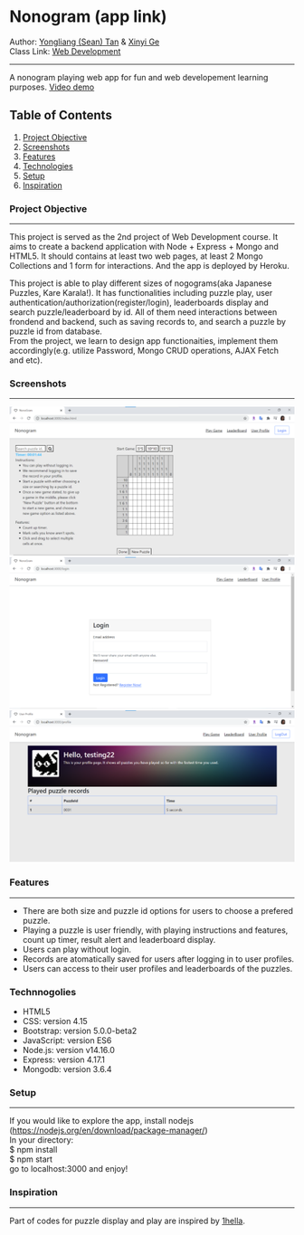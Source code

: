 # Nonogram (app link)
Author: [Yongliang (Sean) Tan](https://seantanty.github.io/CS-5610-project1/index.html) & [Xinyi Ge](https://xinyijackiege.github.io/)\
Class Link: [Web Development](https://johnguerra.co/classes/webDevelopment_spring_2021/)
***
A nonogram playing web app for fun and web developement learning purposes.
<a href="demolink">Video demo</a>

## Table of Contents
1. [Project Objective](#project-objective)
2. [Screenshots](#screenshots)
3. [Features](#features)
4. [Technologies](#technologies)
5. [Setup](#Setup)
6. [Inspiration](#inspiration)
### Project Objective
***
This project is served as the 2nd project of Web Development course. 
It aims to create a backend application with Node + Express + Mongo and HTML5.
It should contains at least two web pages, at least 2 Mongo Collections and 1 form for interactions.
And the app is deployed by Heroku.

This project is able to play different sizes of nogograms(aka Japanese Puzzles, Kare Karala!).
It has functionalities including puzzle play, user authentication/authorization(register/login), leaderboards display and search puzzle/leaderboard by id.
All of them need interactions between frondend and backend, such as saving records to, and search a puzzle by puzzle id from database.  
From the project, we learn to design app functionaities, implement them accordingly(e.g. utilize Password, Mongo CRUD operations, AJAX Fetch and etc). 

### Screenshots
*** 
![Alt text](./images/Screenshot_play.png?raw=true "Play")
![Alt text](./images/Screenshot_user.png?raw=true "UserLogin")
![Alt text](./images/Screenshot_user1.png?raw=true "User")

### Features
***
* There are both size and puzzle id options for users to choose a prefered puzzle.
* Playing a puzzle is user friendly, with playing instructions and features, count up timer, result alert and leaderboard display.
* Users can play without login.
* Records are atomatically saved for users after logging in to user profiles.
* Users can access to their user profiles and leaderboards of the puzzles.

### Technnogolies
* HTML5
* CSS: version 4.15
* Bootstrap: version 5.0.0-beta2
* JavaScript: version ES6
* Node.js: version v14.16.0
* Express: version 4.17.1
* Mongodb: version 3.6.4

### Setup
***
If you would like to explore the app, install nodejs (https://nodejs.org/en/download/package-manager/)<br>
In your directory:\
$ npm install\
$ npm start\
go to localhost:3000 and enjoy!

### Inspiration
***
Part of codes for puzzle display and play are inspired by [1hella](https://github.com/1hella/html5-nonogram-game).












